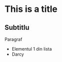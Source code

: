 # This is a title

<!--To create a new file write "touch Name_of_the_file.extension"
    git status
    git add; git commit;-->

## Subtitlu

Paragraf

- Elementul 1 din lista
- Darcy
